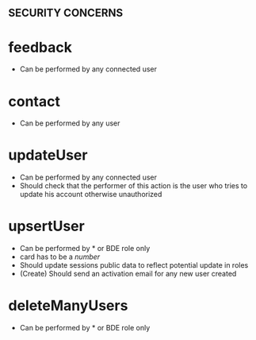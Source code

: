 ## SECURITY CONCERNS

# feedback

- Can be performed by any connected user

# contact

- Can be performed by any user

# updateUser

- Can be performed by any connected user
- Should check that the performer of this action is the user who tries to update his account otherwise unauthorized

# upsertUser

- Can be performed by \* or BDE role only
- card has to be a _number_
- Should update sessions public data to reflect potential update in roles
- (Create) Should send an activation email for any new user created

# deleteManyUsers

- Can be performed by \* or BDE role only
